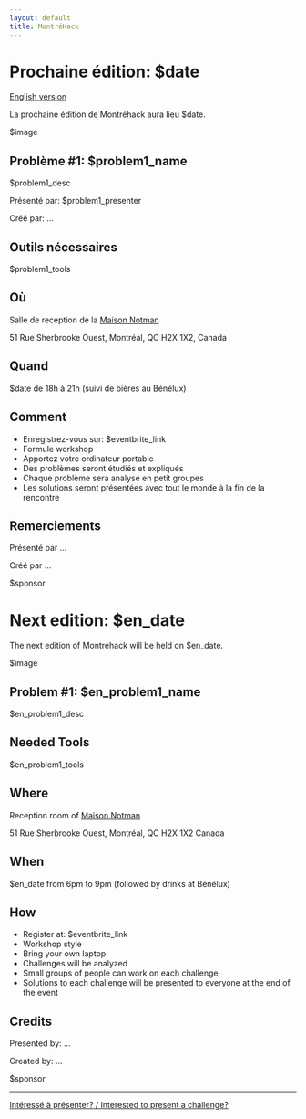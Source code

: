 ```yaml
---
layout: default
title: MontréHack
---
```

<!-- 

  This is the absolute minimum to get stuff up. Feel free [obliged] to add
  editorial niceties.

  Put this in index.md and update the following variables (like w/ vim's s///)
  $date $en_date
  $eventbrite_link
  $image (optional) format: ![AltText](path_to_image.png)
  $problem1_name, $problem1_desc, $problem1_tools, $problem1_presenter
  $en_problem1_name, $en_problem1_desc, $en_problem1_tools, $en_problem1_presenter
  repeat for problem 2, 3, etc.

/-->

# Prochaine édition: $date
[English version](#english)

La prochaine édition de Montréhack aura lieu $date.

$image

## Problème #1: $problem1_name
$problem1_desc

Présenté par: $problem1_presenter

Créé par: ...

## Outils nécessaires

$problem1_tools

## Où

Salle de reception de la [Maison Notman](http://notman.org/)

51 Rue Sherbrooke Ouest, Montréal, QC H2X 1X2, Canada

## Quand

$date de 18h à 21h (suivi de bières au Bénélux)

## Comment

* Enregistrez-vous sur: $eventbrite_link
* Formule workshop
* Apportez votre ordinateur portable
* Des problèmes seront étudiés et expliqués
* Chaque problème sera analysé en petit groupes
* Les solutions seront présentées avec tout le monde à la fin de la rencontre

## Remerciements

Présenté par ...

Créé par ...

$sponsor

<a id="english"></a>
# Next edition: $en_date

The next edition of Montrehack will be held on $en_date.

$image

## Problem #1: $en_problem1_name

$en_problem1_desc

## Needed Tools

$en_problem1_tools

## Where

Reception room of [Maison Notman](http://notman.org/)

51 Rue Sherbrooke Ouest, Montréal, QC H2X 1X2 Canada

## When

$en_date from 6pm to 9pm (followed by drinks at Bénélux)

## How

* Register at: $eventbrite_link
* Workshop style
* Bring your own laptop
* Challenges will be analyzed
* Small groups of people can work on each challenge
* Solutions to each challenge will be presented to everyone at the end of the event

## Credits

Presented by: ...

Created by: ...

$sponsor

<hr/>

[Intéressé à présenter? / Interested to present a challenge?](https://github.com/montrehack/montrehack.github.com/wiki/Present-at-Montrehack)
